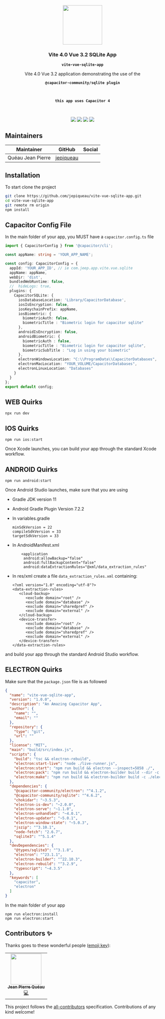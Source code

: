 <p align="center"><br><img src="https://avatars3.githubusercontent.com/u/16580653?v=4" width="128" height="128" /></p>

<h3 align="center">Vite 4.0 Vue 3.2 SQLite App</h3>
<p align="center"><strong><code>vite-vue-sqlite-app</code></strong></p>
<p align="center">Vite 4.0 Vue 3.2 application demonstrating the use of the</p>
<p align="center"><strong><code>@capacitor-community/sqlite plugin</code></strong></p>
<br>
<p align="center"><strong><code>this app uses Capacitor 4</code></strong></p>
<br>
<p align="center">
  <img src="https://img.shields.io/maintenance/yes/2023?style=flat-square" />
  <a href="https://github.com/jepiqueau/vite-vue-sqlite-app"><img src="https://img.shields.io/github/license/jepiqueau/vite-vue-sqlite-app?style=flat-square" /></a>
  <a href="https://github.com/jepiqueau/vite-vue-sqlite-app"><img src="https://img.shields.io/github/package-json/v/jepiqueau/vite-vue-sqlite-app/master?style=flat-square" /></a>
   <!-- ALL-CONTRIBUTORS-BADGE:START - Do not remove or modify this section -->
   <a href="#contributors-"><img src="https://img.shields.io/badge/all%20contributors-1-orange?style=flat-square" /></a>
   <!-- ALL-CONTRIBUTORS-BADGE:END -->
</p>



## Maintainers

| Maintainer        | GitHub                                    | Social |
| ----------------- | ----------------------------------------- | ------ |
| Quéau Jean Pierre | [jepiqueau](https://github.com/jepiqueau) |        |




## Installation

To start clone the project
```bash
git clone https://github.com/jepiqueau/vite-vue-sqlite-app.git 
cd vite-vue-sqlite-app
git remote rm origin
npm install
```

## Capacitor Config File

In the main folder of your app, you MUST have a `capacitor.config.ts` file 

```ts
import { CapacitorConfig } from '@capacitor/cli';

const appName: string = 'YOUR_APP_NAME';

const config: CapacitorConfig = {
  appId: 'YOUR_APP_ID', // ie com.jeep.app.vite.vue.sqlite
  appName: appName,
  webDir: 'dist',
  bundledWebRuntime: false,
  //  hideLogs: true,
  plugins: {
    CapacitorSQLite: {
      iosDatabaseLocation: 'Library/CapacitorDatabase',
      iosIsEncryption: false,
      iosKeychainPrefix: appName,
      iosBiometric: {
        biometricAuth: false,
        biometricTitle : "Biometric login for capacitor sqlite"
      },
      androidIsEncryption: false,
      androidBiometric: {
        biometricAuth : false,
        biometricTitle : "Biometric login for capacitor sqlite",
        biometricSubTitle : "Log in using your biometric"
      },
      electronWindowsLocation: "C:\\ProgramData\\CapacitorDatabases",
      electronMacLocation: "YOUR_VOLUME/CapacitorDatabases",
      electronLinuxLocation: "Databases"
    }
  }
};
export default config;
```

## WEB Quirks

```
npx run dev
```

## IOS Quirks

```
npm run ios:start
```

Once Xcode launches, you can build your app through the standard Xcode workflow.

## ANDROID Quirks

```
npm run android:start
```

Once Android Studio launches, make sure that you are using 
 - Gradle JDK version 11
 - Android Gradle Plugin Version 7.2.2
 - In variables.gradle

   ```
   minSdkVersion = 22
   compileSdkVersion = 33
   targetSdkVersion = 33
   ```
 - In AndroidManifest.xml
   ```
       <application
        android:allowBackup="false"
        android:fullBackupContent="false"
        android:dataExtractionRules="@xml/data_extraction_rules"
   ```
 - In res/xml create a file `data_extraction_rules.xml` containing:
   ```
   <?xml version="1.0" encoding="utf-8"?>
   <data-extraction-rules>
      <cloud-backup>
         <exclude domain="root" />
         <exclude domain="database" />
         <exclude domain="sharedpref" />
         <exclude domain="external" />
      </cloud-backup>
      <device-transfer>
         <exclude domain="root" />
         <exclude domain="database" />
         <exclude domain="sharedpref" />
         <exclude domain="external" />
      </device-transfer>
   </data-extraction-rules>
   ```

and build your app through the standard Android Studio workflow.

## ELECTRON Quirks

Make sure that the `package.json` file is as followed

```json
{
  "name": "vite-vue-sqlite-app",
  "version": "1.0.0",
  "description": "An Amazing Capacitor App",
  "author": {
    "name": "",
    "email": ""
  },
  "repository": {
    "type": "git",
    "url": ""
  },
  "license": "MIT",
  "main": "build/src/index.js",
  "scripts": {
    "build": "tsc && electron-rebuild",
    "electron:start-live": "node ./live-runner.js",
    "electron:start": "npm run build && electron --inspect=5858 ./",
    "electron:pack": "npm run build && electron-builder build --dir -c ./electron-builder.config.json",
    "electron:make": "npm run build && electron-builder build -c ./electron-builder.config.json -p always"
  },
  "dependencies": {
    "@capacitor-community/electron": "^4.1.2",
    "@capacitor-community/sqlite": "^4.6.2",
    "chokidar": "~3.5.3",
    "electron-is-dev": "~2.0.0",
    "electron-serve": "~1.1.0",
    "electron-unhandled": "~4.0.1",
    "electron-updater": "~5.0.1",
    "electron-window-state": "~5.0.3",
    "jszip": "^3.10.1",
    "node-fetch": "2.6.7",
    "sqlite3": "^5.1.4"
  },
  "devDependencies": {
    "@types/sqlite3": "^3.1.8",
    "electron": "^23.1.1",
    "electron-builder": "^22.10.3",
    "electron-rebuild": "^3.2.9",
    "typescript": "~4.3.5"
  },
  "keywords": [
    "capacitor",
    "electron"
  ]
}
```

In the main folder of your app

```
npm run electron:install
npm run electron:start
```

## Contributors ✨

Thanks goes to these wonderful people ([emoji key](https://allcontributors.org/docs/en/emoji-key)):

<!-- ALL-CONTRIBUTORS-LIST:START - Do not remove or modify this section -->
<!-- prettier-ignore-start -->
<!-- markdownlint-disable -->
<table>
  <tr>
    <td align="center"><a href="https://github.com/jepiqueau"><img src="https://avatars3.githubusercontent.com/u/16580653?v=4" width="100px;" alt=""/><br /><sub><b>Jean Pierre Quéau</b></sub></a><br /><a href="https://github.com/jepiqueau/vite-vue-sqlite-app/commits?author=jepiqueau" title="Code">💻</a></td>
  </tr>
</table>

<!-- markdownlint-enable -->
<!-- prettier-ignore-end -->

<!-- ALL-CONTRIBUTORS-LIST:END -->

This project follows the [all-contributors](https://github.com/all-contributors/all-contributors) specification. Contributions of any kind welcome!

